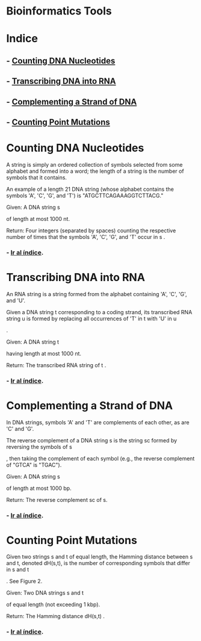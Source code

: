 # Bioinformatics Tools

# Indice

## - [Counting DNA Nucleotides](#Counting-DNA-Nucleotides)

## - [Transcribing DNA into RNA](#Transcribing-DNA-into-RNA)

## - [Complementing a Strand of DNA](#Complementing-a-Strand-of-DNA)

## - [Counting Point Mutations](#Counting-Point-Mutations)

# Counting DNA Nucleotides 

A string is simply an ordered collection of symbols selected from some alphabet and formed into a word; the length of a string is the number of symbols that it contains.

An example of a length 21 DNA string (whose alphabet contains the symbols 'A', 'C', 'G', and 'T') is "ATGCTTCAGAAAGGTCTTACG."

Given: A DNA string s

of length at most 1000 nt.

Return: Four integers (separated by spaces) counting the respective number of times that the symbols 'A', 'C', 'G', and 'T' occur in s
.

### - [Ir al índice](#Indice).

# Transcribing DNA into RNA

An RNA string is a string formed from the alphabet containing 'A', 'C', 'G', and 'U'.

Given a DNA string t
corresponding to a coding strand, its transcribed RNA string u is formed by replacing all occurrences of 'T' in t with 'U' in u

.

Given: A DNA string t

having length at most 1000 nt.

Return: The transcribed RNA string of t
.

### - [Ir al índice](#Indice).

# Complementing a Strand of DNA

In DNA strings, symbols 'A' and 'T' are complements of each other, as are 'C' and 'G'.

The reverse complement of a DNA string s
is the string sc formed by reversing the symbols of s

, then taking the complement of each symbol (e.g., the reverse complement of "GTCA" is "TGAC").

Given: A DNA string s

of length at most 1000 bp.

Return: The reverse complement sc
of s.

### - [Ir al índice](#Indice).

# Counting Point Mutations

Given two strings s and t of equal length, the Hamming distance between s and t, denoted dH(s,t), is the number of corresponding symbols that differ in s and t

. See Figure 2.

Given: Two DNA strings s
and t

of equal length (not exceeding 1 kbp).

Return: The Hamming distance dH(s,t)
.

### - [Ir al índice](#Indice).
